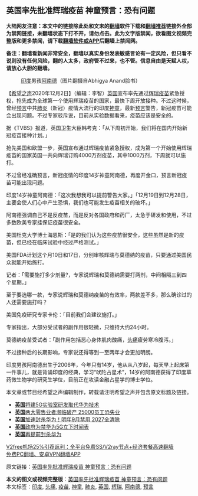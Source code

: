  <h2>英国率先批准辉瑞疫苗 神童预言：恐有问题</h2> <p class="notice"><b>大陆网友注意：本文中的链接除此处和文末的<a href="https://github.com/bannedbook/fanqiang" >翻墙</a>软件下载和<a href="https://github.com/killgcd/justmysocks/blob/master/README.md">翻墙推荐</a>链接外全部为禁网链接，未翻墙状态下打不开，请勿点击。此为文字版禁闻，欲看图文视频完整版和更多禁闻，请下载<a href="https://github.com/bannedbook/fanqiang">翻墙软件或APP</a>后翻墙上禁闻网。</p><p>备注：翻墙看新闻非常安全，翻墙以真实身份发表敏感言论有一定风险，但只看不说则没有任何风险，翻的人太多，政府管不过来，也不管。信息自由是天赋人权，请放心大胆的翻墙。</b></p>  <div class="entry"> <figure><figcaption><a href="https://www.bannedbook.org/bnews/tag/%e5%8d%b0%e5%ba%a6/" class="st_tag internal_tag" rel="tag" title="标签 印度 下的日志">印度</a>男孩<a href="https://www.bannedbook.org/bnews/tag/%E9%98%BF%E5%8D%97%E5%BE%B7/" class="st_tag internal_tag" rel="tag" title="标签 阿南德 下的日志">阿南德</a>（图片翻摄自Abhigya Anand脸书）</figcaption></figure> <p>【<span class='wp_keywordlink_affiliate'><a href="https://www.soundofhope.org" title="希望之声" target="_blank">希望之声</a></span>2020年12月2日】（编辑：李智）<a href="https://www.bannedbook.org/bnews/tag/%e8%8b%b1%e5%9b%bd/" class="st_tag internal_tag" rel="tag" title="标签 英国 下的日志">英国</a>宣布率先通过<a href="https://www.bannedbook.org/bnews/tag/%e8%be%89%e7%91%9e/" class="st_tag internal_tag" rel="tag" title="标签 辉瑞 下的日志">辉瑞</a><a href="https://www.bannedbook.org/bnews/tag/%e7%96%ab%e8%8b%97/" class="st_tag internal_tag" rel="tag" title="标签 疫苗 下的日志">疫苗</a>紧急授权，抢先成为全球第一个使用辉瑞疫苗的国家，最快下周开放接种。不过这时候，曾经<span class='wp_keywordlink'><a href="https://www.bannedbook.org/forum5/" title="预言玄学禁书下载" rel="nofollow">预言</a></span>中共<a href="https://www.bannedbook.org/bnews/tag/%e8%82%ba%e7%82%8e/" class="st_tag internal_tag" rel="tag" title="标签 肺炎 下的日志">肺炎</a>（新冠）疫情大流行的印度<a href="https://www.bannedbook.org/bnews/tag/%e7%a5%9e%e7%ab%a5/" class="st_tag internal_tag" rel="tag" title="标签 神童 下的日志">神童</a>，最新<a href="https://www.bannedbook.org/bnews/tag/%e9%a2%84%e8%a8%80/" class="st_tag internal_tag" rel="tag" title="标签 预言 下的日志">预言</a>警告，新冠疫苗可能会出现问题。不过专家驳斥说，目前从实验数据看来，疫苗应该是安全的。</p> <p>据《TVBS》报道，英国卫生大臣韩考克：「从下周初开始，我们将在国内开始新冠疫苗接种计划。」</p> <p>抢先美国和欧盟一步，英国宣布通过辉瑞疫苗紧急授权，成为第一个开始使用辉瑞疫苗的国家英国一共向辉瑞订购4000万剂疫苗，其中1000万剂，下周就可以施打。</p> <p>不过曾经准确预言，新冠疫情的印度14岁神童阿南德，再度开金口，预言新冠疫苗可能出现问题。</p> <p>印度14岁神童阿南德：「这次我想我可以提前警告大家。」「12月19日到12月28日，主要会使人们心中产生恐惧，我们也可能发生疫苗相关的破坏。」</p>  <p>阿南德强调自己不是反疫苗，而是反对各国政府和药厂，太急于研发和使用，不过多数欧美专家挂保证疫苗很安全。</p> <p>美国杜克大学博士海恩斯：「是的我们认为这些疫苗很安全，这些虽然是新的疫苗，但已经在临床试验中经过严格测试。」</p> <p>美国FDA计划这个月10日和17日，分别审核辉瑞与莫德纳的疫苗，只要通过美国民众就能开始施打。</p> <p>记者：「需要施打多少剂量?，专家说辉瑞和莫德纳需要打两剂，中间相隔三到四个星期。」</p> <p>至于要选哪一款，专家说辉瑞和莫德纳疫苗的有效率，两款差不多，那么确诊过的人还需要施打吗？</p>  <p>美国免疫研究专家卡伦：「目前我们会建议施打。」</p> <p>专家指出，大部分受试者的副作用很轻微，只维持大约24小时。</p> <p>莫德纳疫苗受试者：「副作用包括恶心身体肌肉酸痛，<a href="https://www.bannedbook.org/bnews/tag/%e5%a4%b4%e7%97%9b/" class="st_tag internal_tag" rel="tag" title="标签 头痛 下的日志">头痛</a>疲劳寒冷腹泻。」</p> <p>不过接种后的长期影响，专家说还得等到一至两年才会更加明朗。</p> <p>印度男孩阿南德出生于2006年，今年只有14岁，他从从八岁起，每天早上起床第一件事儿，就是背诵印度的经典，学习“吠陀占星术”，14岁的阿南德获得了印度草药微生物学的研究生学位，目前正在攻读金融占星学的博士学位。</p>  <p>本文章或节目经希望之声编辑制作，转载请注明希望之声并包含原文标题及链接。</p> <ul class='op-related-articles' title='相关阅读'> <li><a href='https://www.bannedbook.org/bnews/baitai/20201202/1440926.html' target='_blank'><b>英国</b>将建5G实验室研发取代华为技术</a></li> <li><a href='https://www.bannedbook.org/bnews/cnnews/20201202/1440479.html' target='_blank'><b>英国</b>两大零售业者濒临破产 25000员工恐失业</a></li> <li><a href='https://www.bannedbook.org/bnews/taiwannews/20201201/1440358.html' target='_blank'><b>英国</b>加速封杀华为！明年9月禁用 2027全清除</a></li> <li><a href='https://www.bannedbook.org/bnews/baitai/20201201/1440107.html' target='_blank'><b>英国</b>政府为禁华为5G立下时间表</a></li> <li><a href='https://www.bannedbook.org/bnews/headline/20201201/1439752.html' target='_blank'><b>英国</b>再提前封杀华为</a></li> </ul> <p class="texttj"> <a href="https://github.com/bannedbook/fanqiang/wiki/V2ray%E6%9C%BA%E5%9C%BA" target="_blank">V2free机场25%引荐返利：全平台免费SS/V2ray节点+经济套餐高速翻墙</a><br/> <a href="https://github.com/bannedbook/fanqiang/wiki/%E7%A6%81%E9%97%BB%E7%BD%91%E5%AE%89%E5%8D%93%E7%BF%BB%E5%A2%99%E6%96%B0%E9%97%BBAPP" target="_blank">免费PC翻墙、安卓VPN翻墙APP</a></p><p>原文链接：<a class="src_link"  href="https://www.soundofhope.org/post/449305" target="_blank">英国率先批准辉瑞疫苗 神童预言：恐有问题</a></p><a name='sharetosocial'></a>       <div><b>本文的图文或视频完整版</b>：<a href='https://www.bannedbook.org/bnews/comments/20201202/1440951.html'>英国率先批准辉瑞疫苗 神童预言：恐有问题</a></div>  </div><!--END ENTRY--> <div class="postfooter"> <div>本文标签：<a href="https://www.bannedbook.org/bnews/tag/%e5%8d%b0%e5%ba%a6/" rel="tag">印度</a>, <a href="https://www.bannedbook.org/bnews/tag/%e5%a4%b4%e7%97%9b/" rel="tag">头痛</a>, <a href="https://www.bannedbook.org/bnews/tag/%e7%96%ab%e8%8b%97/" rel="tag">疫苗</a>, <a href="https://www.bannedbook.org/bnews/tag/%e7%a5%9e%e7%ab%a5/" rel="tag">神童</a>, <a href="https://www.bannedbook.org/bnews/tag/%e8%82%ba%e7%82%8e/" rel="tag">肺炎</a>, <a href="https://www.bannedbook.org/bnews/tag/%e8%8b%b1%e5%9b%bd/" rel="tag">英国</a>, <a href="https://www.bannedbook.org/bnews/tag/%e8%be%89%e7%91%9e/" rel="tag">辉瑞</a>, <a href="https://www.bannedbook.org/bnews/tag/%E9%98%BF%E5%8D%97%E5%BE%B7/" rel="tag">阿南德</a>, <a href="https://www.bannedbook.org/bnews/tag/%e9%a2%84%e8%a8%80/" rel="tag">预言</a></div>  </div><!--END POSTFOOTER--> 